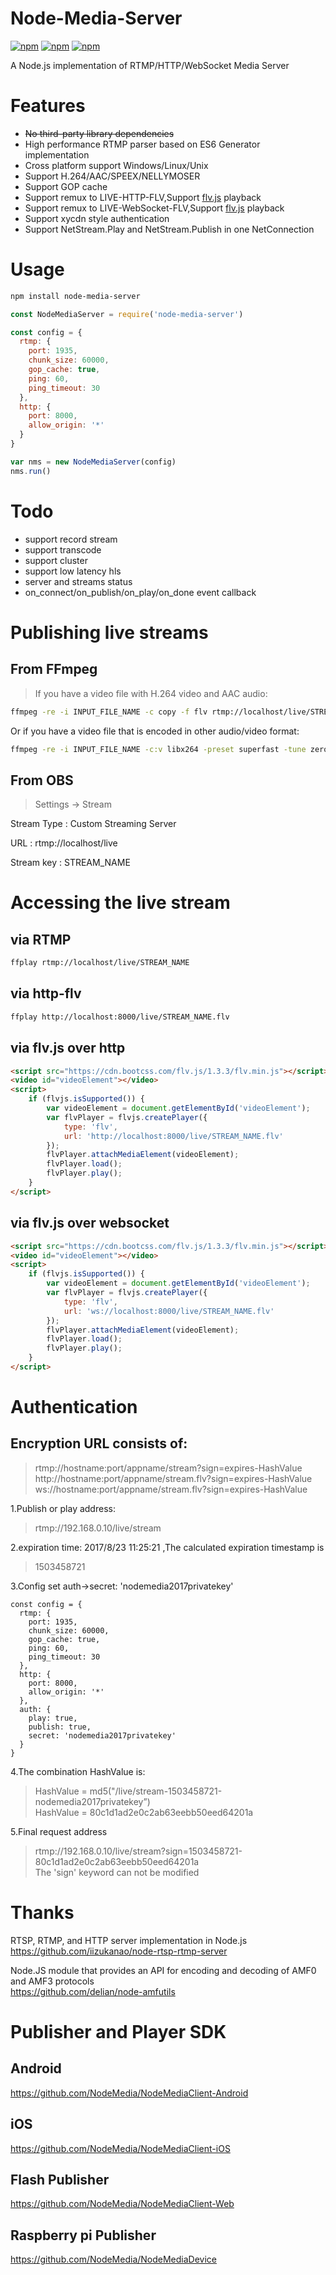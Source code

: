 # Node-Media-Server
[![npm](https://img.shields.io/npm/v/node-media-server.svg)](https://npmjs.org/package/node-media-server)
[![npm](https://img.shields.io/npm/dm/node-media-server.svg)](https://npmjs.org/package/node-media-server)
[![npm](https://img.shields.io/npm/l/node-media-server.svg)](LICENSE)

A Node.js implementation of RTMP/HTTP/WebSocket Media Server 

# Features
 - ~~No third-party library dependencies~~
 - High performance RTMP parser based on ES6 Generator implementation
 - Cross platform support Windows/Linux/Unix
 - Support H.264/AAC/SPEEX/NELLYMOSER
 - Support GOP cache
 - Support remux to LIVE-HTTP-FLV,Support [flv.js](https://github.com/Bilibili/flv.js) playback
 - Support remux to LIVE-WebSocket-FLV,Support [flv.js](https://github.com/Bilibili/flv.js) playback
 - Support xycdn style authentication
 - Support NetStream.Play and NetStream.Publish in one NetConnection
 

# Usage 
```bash
npm install node-media-server
```

```js
const NodeMediaServer = require('node-media-server')

const config = {
  rtmp: {
    port: 1935,
    chunk_size: 60000,
    gop_cache: true,
    ping: 60,
    ping_timeout: 30
  },
  http: {
    port: 8000,
    allow_origin: '*'
  }
}

var nms = new NodeMediaServer(config)
nms.run()
```

# Todo 
- support record stream 
- support transcode
- support cluster
- support low latency hls
- server and streams status
- on_connect/on_publish/on_play/on_done event callback

# Publishing live streams
## From FFmpeg
>If you have a video file with H.264 video and AAC audio:
```bash
ffmpeg -re -i INPUT_FILE_NAME -c copy -f flv rtmp://localhost/live/STREAM_NAME
```

Or if you have a video file that is encoded in other audio/video format:
```bash
ffmpeg -re -i INPUT_FILE_NAME -c:v libx264 -preset superfast -tune zerolatency -c:a aac -ar 44100 -f flv rtmp://localhost/live/STREAM_NAME
```

## From OBS
>Settings -> Stream

Stream Type : Custom Streaming Server

URL : rtmp://localhost/live

Stream key : STREAM_NAME

# Accessing the live stream
## via RTMP 
```bash
ffplay rtmp://localhost/live/STREAM_NAME
```

## via http-flv
```bash
ffplay http://localhost:8000/live/STREAM_NAME.flv
```

## via flv.js over http

```html
<script src="https://cdn.bootcss.com/flv.js/1.3.3/flv.min.js"></script>
<video id="videoElement"></video>
<script>
    if (flvjs.isSupported()) {
        var videoElement = document.getElementById('videoElement');
        var flvPlayer = flvjs.createPlayer({
            type: 'flv',
            url: 'http://localhost:8000/live/STREAM_NAME.flv'
        });
        flvPlayer.attachMediaElement(videoElement);
        flvPlayer.load();
        flvPlayer.play();
    }
</script>
```

## via flv.js over websocket

```html
<script src="https://cdn.bootcss.com/flv.js/1.3.3/flv.min.js"></script>
<video id="videoElement"></video>
<script>
    if (flvjs.isSupported()) {
        var videoElement = document.getElementById('videoElement');
        var flvPlayer = flvjs.createPlayer({
            type: 'flv',
            url: 'ws://localhost:8000/live/STREAM_NAME.flv'
        });
        flvPlayer.attachMediaElement(videoElement);
        flvPlayer.load();
        flvPlayer.play();
    }
</script>
```

# Authentication
## Encryption URL consists of:
> rtmp://hostname:port/appname/stream?sign=expires-HashValue  
> http://hostname:port/appname/stream.flv?sign=expires-HashValue  
> ws://hostname:port/appname/stream.flv?sign=expires-HashValue  

1.Publish or play address:
>rtmp://192.168.0.10/live/stream

2.expiration time: 2017/8/23 11:25:21 ,The calculated expiration timestamp is
>1503458721

3.Config set auth->secret: 'nodemedia2017privatekey'
```
const config = {
  rtmp: {
    port: 1935,
    chunk_size: 60000,
    gop_cache: true,
    ping: 60,
    ping_timeout: 30
  },
  http: {
    port: 8000,
    allow_origin: '*'
  },
  auth: {
    play: true,
    publish: true,
    secret: 'nodemedia2017privatekey'
  }
}
```

4.The combination HashValue is:
>HashValue = md5("/live/stream-1503458721-nodemedia2017privatekey”)  
>HashValue = 80c1d1ad2e0c2ab63eebb50eed64201a

5.Final request address
> rtmp://192.168.0.10/live/stream?sign=1503458721-80c1d1ad2e0c2ab63eebb50eed64201a  
> The 'sign' keyword can not be modified

# Thanks
RTSP, RTMP, and HTTP server implementation in Node.js  
https://github.com/iizukanao/node-rtsp-rtmp-server

Node.JS module that provides an API for encoding and decoding of AMF0 and AMF3 protocols  
https://github.com/delian/node-amfutils

# Publisher and Player SDK
## Android
https://github.com/NodeMedia/NodeMediaClient-Android

## iOS
https://github.com/NodeMedia/NodeMediaClient-iOS

## Flash Publisher
https://github.com/NodeMedia/NodeMediaClient-Web

## Raspberry pi Publisher
https://github.com/NodeMedia/NodeMediaDevice
